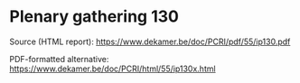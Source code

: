 # Plenary gathering 130

Source (HTML report): https://www.dekamer.be/doc/PCRI/pdf/55/ip130.pdf

PDF-formatted alternative: https://www.dekamer.be/doc/PCRI/html/55/ip130x.html

